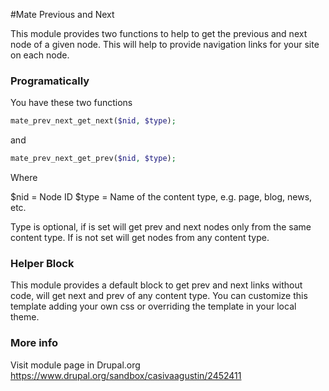 #Mate Previous and Next

This module provides two functions to help to get the previous and next node of a given node.
This will help to provide navigation links for your site on each node.

### Programatically

You have these two functions

```php
mate_prev_next_get_next($nid, $type);
```

and

```php
mate_prev_next_get_prev($nid, $type);
```

Where

  $nid = Node ID
  $type = Name of the content type, e.g. page, blog, news, etc.

Type is optional, if is set will get prev and next nodes only from the same content type. If is not set
will get nodes from any content type.

### Helper Block

This module provides a default block to get prev and next links without code, will get next and prev of
any content type. You can customize this template adding your own css or overriding the template in
your local theme.

### More info

Visit module page in Drupal.org https://www.drupal.org/sandbox/casivaagustin/2452411